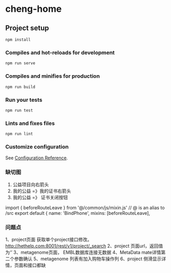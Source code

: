 # cheng-home

## Project setup
```
npm install
```

### Compiles and hot-reloads for development
```
npm run serve
```

### Compiles and minifies for production
```
npm run build
```

### Run your tests
```
npm run test
```

### Lints and fixes files
```
npm run lint
```

### Customize configuration
See [Configuration Reference](https://cli.vuejs.org/config/).

### 缺切图
1. 公益项目向右箭头
2. 我的公益 =》我的证书右箭头
2. 我的公益 =》 证书关闭按钮


import { beforeRouteLeave } from '@/common/js/mixin.js'
// @ is an alias to /src
export default {
  name: 'BindPhone',
  mixins: [beforeRouteLeave],


### 问题点
1、project页面 获取单个project接口修改。http://hethelp.com:8001/rest/v1/project/_search
2、project 页面url，返回值为‘’
3、metagenome页面， EMBL数据库连接无数据
4、MetaData mate详情第二个参数确认
5、metagenome  列表有加入购物车操作列
6、project 侧滑显示详情，页面和接口都缺